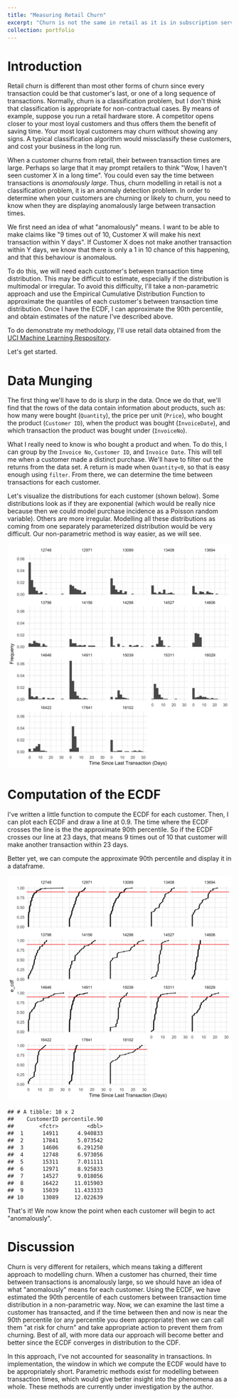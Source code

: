 ```yaml
---
title: "Measuring Retail Churn"
excerpt: "Churn is not the same in retail as it is in subscription services.  How can we then estimate when a customer is likely to churn?"
collection: portfolio
---
```


# Introduction

Retail churn is different than most other forms of churn since every transaction could be that customer's last, or one of a long sequence of transactions.  Normally, churn is a classification problem, but I don't think that classification is appropriate for non-contractual cases. By means of example, suppose you run a retail hardware store.  A competitor opens closer to your most loyal customers and thus offers them the benefit of saving time.  Your most loyal customers may churn without showing any signs.  A typical classification algorithm would missclassify these customers, and cost your business in the long run.

When a customer churns from retail, their between transaction times are large.  Perhaps so large that it may prompt retailers to think "Wow, I haven't seen customer X in a long time". You could even say the time between transactions is *anomalously large*.  Thus, churn modelling in retail is not a classification problem, it is an anomaly detection problem.  In order to determine when your customers are churning or likely to churn, you need to know when they are displaying anomalously large between transaction times.

We first need an idea of what "anomalously" means.  I want to be able to make claims like "9 times out of 10, Customer X will make his next transaction within Y days".  If Customer X does not make another transaction within Y days, we know that there is only a 1 in 10 chance of this happening, and that this behaviour is anomalous.

To do this, we will need each customer's between transaction time distribution. This may be difficult to estimate, especially if the distribution is multimodal or irregular.  To avoid this difficulty, I'll take a non-parametric approach and use the Empirical Cumulative Distribution Function to approximate the quantiles of each customer's between transaction time distribution.  Once I have the ECDF, I can approximate the 90th percentile, and obtain estimates of the nature I've described above.

To do demonstrate my methodology, I'll use retail data obtained from the [UCI Machine Learning Respository](http://archive.ics.uci.edu/ml/datasets/online+retail).  

Let's get started.


# Data Munging

The first thing we'll have to do is slurp in the data.  Once we do that, we'll find that the rows of the data contain information about products, such as: how many were bought (`Quantity`), the price per unit (`Price`), who bought the product (`Customer ID`), when the product was bought (`InvoiceDate`), and which transaction the product was bought under (`InvoiceNo`).

What I really need to know is who bought a product and when.  To do this, I can group by the `Invoice No`, `Customer ID`, and `Invoice Date`.  This will tell me when a customer made a distinct purchase.  We'll have to filter out the returns from the data set.  A return is made when `Quantity<0`, so that is easy enough using `filter`.  From there, we can determine the time between transactions for each customer.



 
 
Let's visualize the distributions for each customer (shown below).  Some distributions look as if they are exponential (which would be really nice because then we could model purchase incidence as a Poisson random variable).  Others are more irregular.  Modelling all these distributions as coming from one separately parameterized distribution would be very difficult.  Our non-parametric method is way easier, as we will see.

![](images/portfolio/churn/unnamed-chunk-3-1.png)

# Computation of the ECDF
 
I've written a little function to compute the ECDF for each customer.  Then, I can plot each ECDF and draw a line at 0.9.  The time where the ECDF crosses the line is the the approximate 90th percentile.  So if the ECDF crosses our line at 23 days, that means 9 times out of 10 that customer will make another transaction within 23 days.

Better yet, we can compute the approximate 90th percentile and display it in a dataframe.


![](images/portfolio/churn/unnamed-chunk-4-1.png)


```
## # A tibble: 10 x 2
##    CustomerID percentile.90
##        <fctr>         <dbl>
##  1      14911      4.940833
##  2      17841      5.073542
##  3      14606      6.291250
##  4      12748      6.973056
##  5      15311      7.011111
##  6      12971      8.925833
##  7      14527      9.018056
##  8      16422     11.015903
##  9      15039     11.433333
## 10      13089     12.022639
```

That's it!  We now know the point when each customer will begin to act "anomalously".  


# Discussion

Churn is very different for retailers, which means taking a different approach to modelling churn.  When a customer has churned, their time between transactions is anomalously large, so we should have an idea of what "anomalously" means for each customer.  Using the ECDF, we have estimated the 90th percentile of each customers between transaction time distribution in a non-parametric way. Now, we can examine the last time a customer has transacted, and if the time between then and now is near the 90th percentile (or any percentile you deem appropriate) then we can call them "at risk for churn" and take appropriate action to prevent them from churning.  Best of all, with more data our approach will become better and better since the ECDF converges in distribution to the CDF.

In this approach, I've not accounted for seasonality in transactions.  In implementation, the window in which we compute the ECDF would have to be appropriately short.  Parametric methods exist for modelling between transaction times, which would give better insight into the phenomena as a whole.  These methods are currently under investigation by the author.
